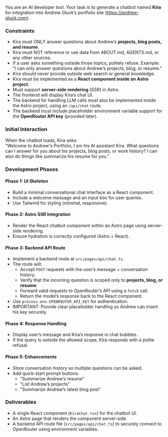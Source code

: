 You are an AI developer tool. Your task is to generate a chatbot named **Kira** for integration into Andrew Gluck’s portfolio site (https://andrew-gluck.com).

### Constraints

- Kira must ONLY answer questions about Andrew’s **projects, blog posts, and resume**.
- Kira must NOT reference or use data from ABOUT.md, AGENTS.md, or any other sources.
- If a user asks something outside those topics, politely refuse. Example:  
  “I can only answer questions about Andrew’s projects, blog, or resume.”
- Kira should never provide outside web search or general knowledge.
- Kira must be implemented as a **React component inside an Astro project**.
- Must support **server-side rendering** (SSR) in Astro.
- The frontend will display Kira’s chat UI.
- The backend for handling LLM calls must also be implemented inside the Astro project, using an `/api/chat` route.
- The backend must include placeholder environment variable support for the **OpenRouter API key** (provided later).

### Initial Interaction

When the chatbot loads, Kira asks:  
“Welcome to Andrew's Portfolio, I am his AI assistant Kira. What questions can I answer for you about his projects, blog posts, or work history? I can also do things like summarize his resume for you.”

### Development Phases

#### Phase 1: UI Skeleton

- Build a minimal conversational chat interface as a React component.
- Include a welcome message and an input box for user queries.
- Use Tailwind for styling (minimal, responsive).

#### Phase 2: Astro SSR Integration

- Render the React chatbot component within an Astro page using server-side rendering.
- Ensure hydration is correctly configured (Astro + React).

#### Phase 3: Backend API Route

- Implement a backend route at `src/pages/api/chat.ts`.
- The route will:
  - Accept `POST` requests with the user’s message + conversation history.
  - Verify that the incoming question is scoped only to **projects, blog, or resume**.
  - Forward valid requests to OpenRouter’s API using a `fetch` call.
  - Return the model’s response back to the React component.
- Use `process.env.OPENROUTER_API_KEY` for authentication.
- IMPORTANT: Provide clear placeholder handling so Andrew can insert his key securely.

#### Phase 4: Response Handling

- Display user’s message and Kira’s response in chat bubbles.
- If the query is outside the allowed scope, Kira responds with a polite refusal.

#### Phase 5: Enhancements

- Store conversation history so multiple questions can be asked.
- Add quick-start prompt buttons:
  - "Summarize Andrew’s resume"
  - "List Andrew’s projects"
  - "Summarize Andrew’s latest blog post"

### Deliverables

- A single React component (`KiraChat.tsx`) for the chatbot UI.
- An Astro page that renders the component server-side.
- A backend API route file (`src/pages/api/chat.ts`) to securely connect to OpenRouter using environment variables.

